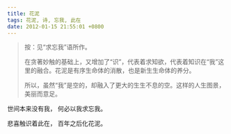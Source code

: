 ```yaml
---
title: 花泥
tags: 花泥, 诗, 忘我, 此在
date: 2012-01-15 21:55:01 +0800
---
```


> 按：见“求忘我”语所作。
>
> 在贪著妙触的基础上，又增加了“识”，代表着求知欲，代表着知识在“我”这里的融合。花泥是有序生命体的消散，也是新生生命体的养分。
>
> 所以，虽然“我”是空的，却融入了更大的生生不息的空。这样的人生图景，美丽而意足。

世间本来没有我，
何必以我求忘我。

悲喜触识着此在，
百年之后化花泥。
